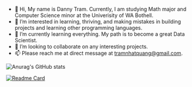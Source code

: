 - 👋 Hi, My name is Danny Tram. Currently, I am studying Math major and Computer Science minor at the Univerisity of WA Bothell.
- 👀 I’m interested in learning, thriving, and making mistakes in building projects and learning other programming languages.
- 🌱 I’m currently learning everything. My path is to become a great Data Scientist. 
- 💞️ I’m looking to collaborate on any interesting projects.
- 📫 Please reach me at direct message at tramnhatquang@gmail.com.

![Anurag's GitHub stats](https://github-readme-stats.vercel.app/api?username=tramnhatquang&show_icons=true&theme=synthwave&include_all_commits=true&count_private=true)

[![Readme Card](https://github-readme-stats.vercel.app/api/pin/?username=anuraghazra&repo=github-readme-stats&show_owner=true)](https://github.com/anuraghazra/github-readme-stats)

